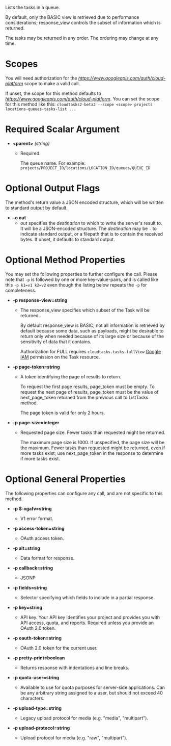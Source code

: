 Lists the tasks in a queue.

By default, only the BASIC view is retrieved
due to performance considerations;
response_view controls the
subset of information which is returned.

The tasks may be returned in any order. The ordering may change at any
time.
# Scopes

You will need authorization for the *https://www.googleapis.com/auth/cloud-platform* scope to make a valid call.

If unset, the scope for this method defaults to *https://www.googleapis.com/auth/cloud-platform*.
You can set the scope for this method like this: `cloudtasks2-beta2 --scope <scope> projects locations-queues-tasks-list ...`
# Required Scalar Argument
* **&lt;parent&gt;** *(string)*
    - Required.
        
        The queue name. For example:
        `projects/PROJECT_ID/locations/LOCATION_ID/queues/QUEUE_ID`

# Optional Output Flags

The method's return value a JSON encoded structure, which will be written to standard output by default.

* **-o out**
    - *out* specifies the *destination* to which to write the server's result to.
      It will be a JSON-encoded structure.
      The *destination* may be `-` to indicate standard output, or a filepath that is to contain the received bytes.
      If unset, it defaults to standard output.
# Optional Method Properties

You may set the following properties to further configure the call. Please note that `-p` is followed by one 
or more key-value-pairs, and is called like this `-p k1=v1 k2=v2` even though the listing below repeats the
`-p` for completeness.

* **-p response-view=string**
    - The response_view specifies which subset of the Task will be
        returned.
        
        By default response_view is BASIC; not all
        information is retrieved by default because some data, such as
        payloads, might be desirable to return only when needed because
        of its large size or because of the sensitivity of data that it
        contains.
        
        Authorization for FULL requires
        `cloudtasks.tasks.fullView` [Google IAM](https://cloud.google.com/iam/)
        permission on the Task resource.

* **-p page-token=string**
    - A token identifying the page of results to return.
        
        To request the first page results, page_token must be empty. To
        request the next page of results, page_token must be the value of
        next_page_token returned
        from the previous call to ListTasks
        method.
        
        The page token is valid for only 2 hours.

* **-p page-size=integer**
    - Requested page size. Fewer tasks than requested might be returned.
        
        The maximum page size is 1000. If unspecified, the page size will
        be the maximum. Fewer tasks than requested might be returned,
        even if more tasks exist; use
        next_page_token in the
        response to determine if more tasks exist.

# Optional General Properties

The following properties can configure any call, and are not specific to this method.

* **-p $-xgafv=string**
    - V1 error format.

* **-p access-token=string**
    - OAuth access token.

* **-p alt=string**
    - Data format for response.

* **-p callback=string**
    - JSONP

* **-p fields=string**
    - Selector specifying which fields to include in a partial response.

* **-p key=string**
    - API key. Your API key identifies your project and provides you with API access, quota, and reports. Required unless you provide an OAuth 2.0 token.

* **-p oauth-token=string**
    - OAuth 2.0 token for the current user.

* **-p pretty-print=boolean**
    - Returns response with indentations and line breaks.

* **-p quota-user=string**
    - Available to use for quota purposes for server-side applications. Can be any arbitrary string assigned to a user, but should not exceed 40 characters.

* **-p upload-type=string**
    - Legacy upload protocol for media (e.g. &#34;media&#34;, &#34;multipart&#34;).

* **-p upload-protocol=string**
    - Upload protocol for media (e.g. &#34;raw&#34;, &#34;multipart&#34;).
